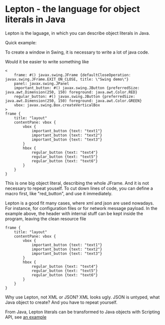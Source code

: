 Lepton - the language for object literals in Java
================================

Lepton is the laguage, in which you can describe object literals in Java.

Quick example:

To create a window in Swing, it is necessary to write a lot of java code.

Would it be easier to write something like

	<
	    frame: #() javax.swing.JFrame {defaultCloseOperation: javax.swing.JFrame.EXIT_ON_CLOSE, title: \"Swing demo\"}
	    panel: javax.swing.JPanel
	    important_button: #() javax.swing.JButton {preferredSize: java.awt.Dimension(250, 150) foreground: java.awt.Color.RED}
	    regular_button: #() javax.swing.JButton {preferredSize: java.awt.Dimension(250, 150) foreground: java.awt.Color.GREEN}
	    vbox: javax.swing.Box.createVerticalBox
	>
	frame {
	    title: "layout"
	    contentPane: vbox {
	        vbox {
	            important_button {text: "text1"}
	            important_button {text: "text2"}
	            important_button {text: "text3"}
	        }
	        hbox {
	            regular_button {text: "text4"}
	            regular_button {text: "text5"}
	            regular_button {text: "text6"}
	        }
	    }
	}


This is one big object literal, describing the whole JFrame.
And it is not necessary to repeat youself. To cut down lines of code, you can define a macro first, like "red_button", and use it immediately.


Lepton is a good fit many cases, where xml and json are used nowadays.
For instance, for configuration files or for network message payload.
In the example above, the header with internal stuff can be kept inside the program, leaving the clean resource file

	frame {
	    title: "layout"
	    contentPane: vbox {
	        vbox {
	            important_button {text: "text1"}
	            important_button {text: "text2"}
	            important_button {text: "text3"}
	        }
	        hbox {
	            regular_button {text: "text4"}
	            regular_button {text: "text5"}
	            regular_button {text: "text6"}
	        }
	    }
	}



Why use Lepton, not XML or JSON?
XML looks ugly. JSON is untyped, what Java object to create? And you have to repeat yourself.


From Java, Lepton literals can be transformed to Java objects with Scripting API, see [an example](https://github.com/semicontinuity/lepton/blob/master/neutrino-samples/src/neutrino/script/SimpleDemo.java)
